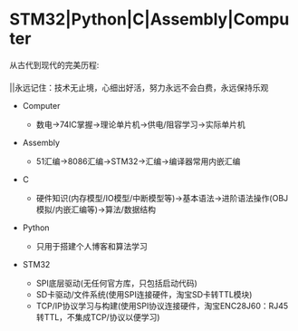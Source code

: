 STM32|Python|C|Assembly|Computer
====
从古代到现代的完美历程:
####


||永远记住：技术无止境，心细出好活，努力永远不会白费，永远保持乐观
* Computer
  * 数电->74IC掌握->理论单片机->供电/阻容学习->实际单片机
  
* Assembly
  * 51汇编->8086汇编->STM32->汇编->编译器常用内嵌汇编
  
* C
  * 硬件知识(内存模型/IO模型/中断模型等)->基本语法->进阶语法操作(OBJ模拟/内嵌汇编等)->算法/数据结构
* Python
  * 只用于搭建个人博客和算法学习
  
* STM32
  * SPI底层驱动(无任何官方库，只包括启动代码)
  * SD卡驱动/文件系统(使用SPI连接硬件，淘宝SD卡转TTL模块)
  * TCP/IP协议学习与构建(使用SPI协议连接硬件，淘宝ENC28J60：RJ45转TTL，不集成TCP/协议以便学习)
